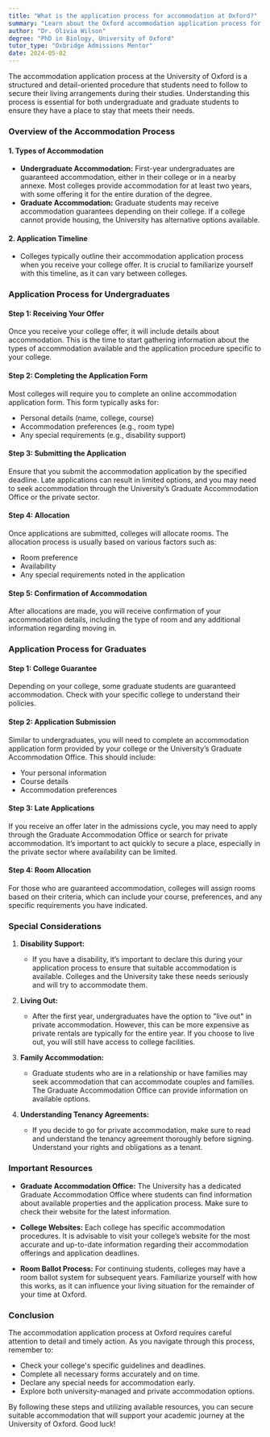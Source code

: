 ```yaml
---
title: "What is the application process for accommodation at Oxford?"
summary: "Learn about the Oxford accommodation application process for undergraduates and graduates to secure suitable living arrangements during studies."
author: "Dr. Olivia Wilson"
degree: "PhD in Biology, University of Oxford"
tutor_type: "Oxbridge Admissions Mentor"
date: 2024-05-02
---
```


The accommodation application process at the University of Oxford is a structured and detail-oriented procedure that students need to follow to secure their living arrangements during their studies. Understanding this process is essential for both undergraduate and graduate students to ensure they have a place to stay that meets their needs.

### Overview of the Accommodation Process

#### 1. **Types of Accommodation**
   - **Undergraduate Accommodation:** First-year undergraduates are guaranteed accommodation, either in their college or in a nearby annexe. Most colleges provide accommodation for at least two years, with some offering it for the entire duration of the degree.
   - **Graduate Accommodation:** Graduate students may receive accommodation guarantees depending on their college. If a college cannot provide housing, the University has alternative options available.

#### 2. **Application Timeline**
   - Colleges typically outline their accommodation application process when you receive your college offer. It is crucial to familiarize yourself with this timeline, as it can vary between colleges.

### Application Process for Undergraduates

#### Step 1: **Receiving Your Offer**
Once you receive your college offer, it will include details about accommodation. This is the time to start gathering information about the types of accommodation available and the application procedure specific to your college.

#### Step 2: **Completing the Application Form**
Most colleges will require you to complete an online accommodation application form. This form typically asks for:
   - Personal details (name, college, course)
   - Accommodation preferences (e.g., room type)
   - Any special requirements (e.g., disability support)

#### Step 3: **Submitting the Application**
Ensure that you submit the accommodation application by the specified deadline. Late applications can result in limited options, and you may need to seek accommodation through the University’s Graduate Accommodation Office or the private sector.

#### Step 4: **Allocation**
Once applications are submitted, colleges will allocate rooms. The allocation process is usually based on various factors such as:
   - Room preference
   - Availability
   - Any special requirements noted in the application

#### Step 5: **Confirmation of Accommodation**
After allocations are made, you will receive confirmation of your accommodation details, including the type of room and any additional information regarding moving in.

### Application Process for Graduates

#### Step 1: **College Guarantee**
Depending on your college, some graduate students are guaranteed accommodation. Check with your specific college to understand their policies.

#### Step 2: **Application Submission**
Similar to undergraduates, you will need to complete an accommodation application form provided by your college or the University’s Graduate Accommodation Office. This should include:
   - Your personal information
   - Course details
   - Accommodation preferences

#### Step 3: **Late Applications**
If you receive an offer later in the admissions cycle, you may need to apply through the Graduate Accommodation Office or search for private accommodation. It’s important to act quickly to secure a place, especially in the private sector where availability can be limited.

#### Step 4: **Room Allocation**
For those who are guaranteed accommodation, colleges will assign rooms based on their criteria, which can include your course, preferences, and any specific requirements you have indicated.

### Special Considerations

1. **Disability Support:**
   - If you have a disability, it’s important to declare this during your application process to ensure that suitable accommodation is available. Colleges and the University take these needs seriously and will try to accommodate them.

2. **Living Out:**
   - After the first year, undergraduates have the option to "live out" in private accommodation. However, this can be more expensive as private rentals are typically for the entire year. If you choose to live out, you will still have access to college facilities.

3. **Family Accommodation:**
   - Graduate students who are in a relationship or have families may seek accommodation that can accommodate couples and families. The Graduate Accommodation Office can provide information on available options.

4. **Understanding Tenancy Agreements:**
   - If you decide to go for private accommodation, make sure to read and understand the tenancy agreement thoroughly before signing. Understand your rights and obligations as a tenant.

### Important Resources

- **Graduate Accommodation Office:** The University has a dedicated Graduate Accommodation Office where students can find information about available properties and the application process. Make sure to check their website for the latest information.
  
- **College Websites:** Each college has specific accommodation procedures. It is advisable to visit your college’s website for the most accurate and up-to-date information regarding their accommodation offerings and application deadlines.

- **Room Ballot Process:** For continuing students, colleges may have a room ballot system for subsequent years. Familiarize yourself with how this works, as it can influence your living situation for the remainder of your time at Oxford.

### Conclusion

The accommodation application process at Oxford requires careful attention to detail and timely action. As you navigate through this process, remember to:

- Check your college's specific guidelines and deadlines.
- Complete all necessary forms accurately and on time.
- Declare any special needs for accommodation early.
- Explore both university-managed and private accommodation options.

By following these steps and utilizing available resources, you can secure suitable accommodation that will support your academic journey at the University of Oxford. Good luck!
    